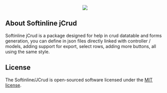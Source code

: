 <p align="center">
    <img src="https://www.softinline.com/wp-content/uploads/2021/04/logo-250-black.png">
</p>

## About Softinline jCrud

Softinline jCrud is a package designed for help in crud datatable and forms generation, 
you can define in json files directly linked with controller / models, adding support for export, select rows, adding more buttons, all using the same style.

## License

The Softinline/JCrud is open-sourced software licensed under the [MIT license](http://opensource.org/licenses/MIT).
